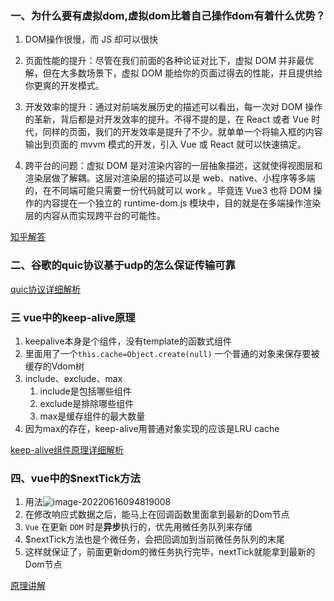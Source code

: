 ### 一、为什么要有虚拟dom,虚拟dom比着自己操作dom有着什么优势？

1. DOM操作很慢，而 JS 却可以很快

   

2. 页面性能的提升：尽管在我们前面的各种论证对比下，虚拟 DOM 并非最优解，但在大多数场景下，虚拟 DOM 能给你的页面过得去的性能，并且提供给你更爽的开发模式。

   

3. 开发效率的提升：通过对前端发展历史的描述可以看出，每一次对 DOM 操作的革新，背后都是对开发效率的提升。不得不提的是，在 React 或者 Vue 时代，同样的页面，我们的开发效率是提升了不少。就单单一个将输入框的内容输出到页面的 mvvm 模式的开发，引入 Vue 或 React 就可以快速搞定。

   

4. 跨平台的问题：虚拟 DOM 是对渲染内容的一层抽象描述，这就使得视图层和渲染层做了解耦。这层对渲染层的描述可以是 web、native、小程序等多端的，在不同端可能只需要一份代码就可以 work 。毕竟连 Vue3 也将 DOM 操作的内容提在一个独立的 runtime-dom.js 模块中，目的就是在多端操作渲染层的内容从而实现跨平台的可能性。

[知乎解答](https://zhuanlan.zhihu.com/p/405905695)



### 二、谷歌的quic协议基于udp的怎么保证传输可靠

[quic协议详细解析](https://juejin.cn/post/7077439753993322510)



### 三 vue中的keep-alive原理

1. keepalive本身是个组件，没有template的函数式组件
2. 里面用了一个`this.cache=Object.create(null)` 一个普通的对象来保存要被缓存的Vdom树
3. include、exclude、max 
   1. include是包括哪些组件
   2. exclude是排除哪些组件
   3. max是缓存组件的最大数量
4. 因为max的存在，keep-alive用普通对象实现的应该是LRU cache

[keep-alive组件原理详细解析](https://vue-js.com/learn-vue/BuiltInComponents/keep-alive.html#_3-%E5%AE%9E%E7%8E%B0%E5%8E%9F%E7%90%86)



### 四、vue中的$nextTick方法

1. 用法![image-20220616094819008](C:\Users\方宇龙的大宝贝\AppData\Roaming\Typora\typora-user-images\image-20220616094819008.png)
2. 在修改响应式数据之后，能马上在回调函数里面拿到最新的Dom节点
3. `Vue` 在更新 `DOM` 时是**异步**执行的，优先用微任务队列来存储
4. $nextTick方法也是个微任务，会把回调加到当前微任务队列的末尾
5. 这样就保证了，前面更新dom的微任务执行完毕，nextTick就能拿到最新的Dom节点

[原理讲解](https://vue-js.com/learn-vue/instanceMethods/lifecycle.html#_2-vm-forceupdate)

